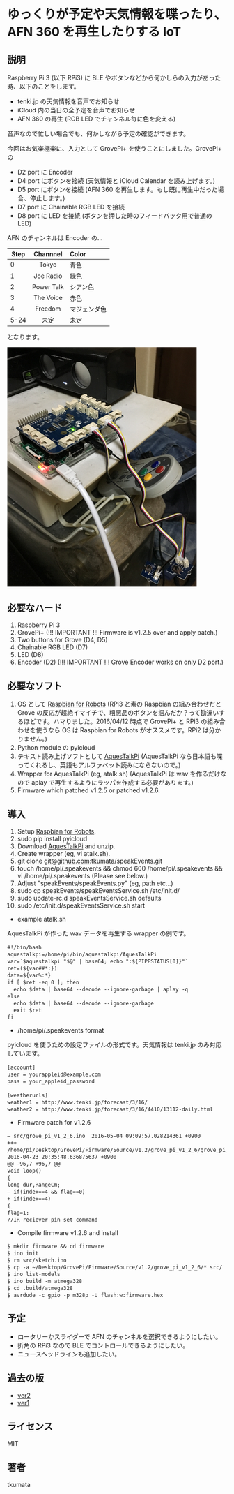 # ゆっくりが予定や天気情報を喋ったり、AFN 360 を再生したりする IoT


## 説明
Raspberry Pi 3 (以下 RPi3) に BLE やボタンなどから何かしらの入力があった時、以下のことをします。

- tenki.jp の天気情報を音声でお知らせ
- iCloud 内の当日の全予定を音声でお知らせ
- AFN 360 の再生 (RGB LED でチャンネル毎に色を変える)

音声なので忙しい場合でも、何かしながら予定の確認ができます。

今回はお気楽極楽に、入力として GrovePi+ を使うことにしました。GrovePi+ の

- D2 port に Encoder
- D4 port にボタンを接続 (天気情報と iCloud Calendar を読み上げます。)
- D5 port にボタンを接続 (AFN 360 を再生します。もし既に再生中だった場合、停止します。)
- D7 port に Chainable RGB LED を接続
- D8 port に LED を接続 (ボタンを押した時のフィードバック用で普通の LED)

AFN のチャンネルは Encoder の...

| Step | Channnel   | Color        |
|------|:----------:|:-------------|
| 0    | Tokyo      | 青色 |
| 1    | Joe Radio  | 緑色 |
| 2    | Power Talk | シアン色 |
| 3    | The Voice  | 赤色 |
| 4    | Freedom    | マジェンダ色 |
| 5-24 | 未定       | 未定 |

となります。

[![the thing](images/IMG0047.png)](images/IMG0054.m4v)


## 必要なハード
1. Raspberry Pi 3
2. GrovePi+ (!!! IMPORTANT !!! Firmware is v1.2.5 over and apply patch.)
3. Two buttons for Grove (D4, D5)
4. Chainable RGB LED (D7)
5. LED (D8)
6. Encoder (D2) (!!! IMPORTANT !!! Grove Encoder works on only D2 port.)


## 必要なソフト
1. OS として [Raspbian for Robots](http://www.dexterindustries.com/howto/install-raspbian-for-robots-image-on-an-sd-card/) (RPi3 と素の Raspbian の組み合わせだと Grove の反応が超絶イマイチで、粗悪品のボタンを掴んだか？って勘違いするほどです。ハマりました。2016/04/12 時点で GrovePi+ と RPi3 の組み合わせを使うなら OS は Raspbian for Robots がオススメです。RPi2 は分かりません。)
2. Python module の pyicloud
3. テキスト読み上げソフトとして [AquesTalkPi](http://www.a-quest.com/products/aquestalkpi.html) (AquesTalkPi なら日本語も喋ってくれるし、英語もアルファベット読みにならないので。)
4. Wrapper for AquesTalkPi (eg, atalk.sh) (AquesTalkPi は wav を作るだけなので aplay で再生するようにラッパを作成する必要があります。)
5. Firmware which patched v1.2.5 or patched v1.2.6.


## 導入
1. Setup [Raspbian for Robots](http://www.dexterindustries.com/howto/install-raspbian-for-robots-image-on-an-sd-card/).
2. sudo pip install pyicloud
3. Download [AquesTalkPi](http://www.a-quest.com/products/aquestalkpi.html) and unzip.
4. Create wrapper (eg, vi atalk.sh).
5. git clone git@github.com:tkumata/speakEvents.git
6. touch /home/pi/.speakevents && chmod 600 /home/pi/.speakevents && vi /home/pi/.speakevents (Please see below.)
7. Adjust "speakEvents/speakEvents.py" (eg, path etc...)
8. sudo cp speakEvents/speakEventsService.sh /etc/init.d/
9. sudo update-rc.d speakEventsService.sh defaults
10. sudo /etc/init.d/speakEventsService.sh start


- example atalk.sh

AquesTalkPi が作った wav データを再生する wrapper の例です。

```
#!/bin/bash
aquestalkpi=/home/pi/bin/aquestalkpi/AquesTalkPi
var=`$aquestalkpi "$@" | base64; echo ":${PIPESTATUS[0]}"`
ret=(${var##*:})
data=${var%:*}
if [ $ret -eq 0 ]; then
  echo $data | base64 --decode --ignore-garbage | aplay -q
else
  echo $data | base64 --decode --ignore-garbage
  exit $ret
fi
```


- /home/pi/.speakevents format

pyicloud を使うための設定ファイルの形式です。天気情報は tenki.jp のみ対応しています。

```
[account]
user = yourappleid@example.com
pass = your_appleid_password

[weatherurls]
weather1 = http://www.tenki.jp/forecast/3/16/
weather2 = http://www.tenki.jp/forecast/3/16/4410/13112-daily.html
```


- Firmware patch for v1.2.6
```
— src/grove_pi_v1_2_6.ino  2016-05-04 09:09:57.028214361 +0900
+++ /home/pi/Desktop/GrovePi/Firmware/Source/v1.2/grove_pi_v1_2_6/grove_pi_v1_2_6.ino   2016-04-23 20:35:48.636875637 +0900
@@ -96,7 +96,7 @@
void loop()
{
long dur,RangeCm;
– if(index==4 && flag==0)
+ if(index==4)
{
flag=1;
//IR reciever pin set command
```


- Compile firmware v1.2.6 and install
```
$ mkdir firmware && cd firmware
$ ino init
$ rm src/sketch.ino
$ cp -a ~/Desktop/GrovePi/Firmware/Source/v1.2/grove_pi_v1_2_6/* src/
$ ino list-models
$ ino build -m atmega328
$ cd .build/atmega328
$ avrdude -c gpio -p m328p -U flash:w:firmware.hex
```


## 予定
- ロータリーかスライダーで AFN のチャンネルを選択できるようにしたい。
- 折角の RPi3 なので BLE でコントロールできるようにしたい。
- ニュースヘッドラインも追加したい。


## 過去の版
- [ver2](https://github.com/tkumata/speakEvents/tree/ver2x)
- [ver1](https://github.com/tkumata/speakEvents/tree/ver1x)


## ライセンス
MIT


## 著者
tkumata
